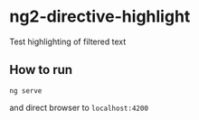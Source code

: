 # ng2-directive-highlight
Test highlighting of filtered text

## How to run
`ng serve`

and direct browser to `localhost:4200`
